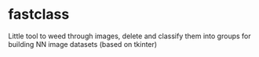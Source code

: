 # fastclass
Little tool to weed through images, delete and classify them into groups for building NN image datasets (based on tkinter)
